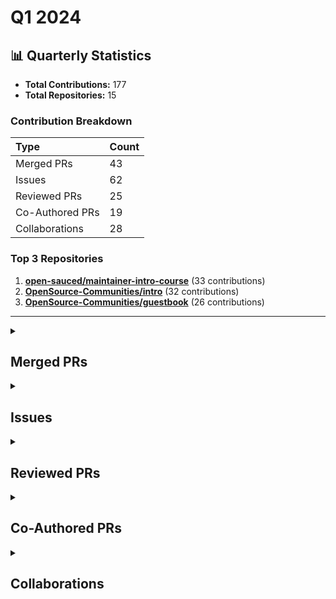 # Q1 2024

## 📊 Quarterly Statistics

* **Total Contributions:** 177
* **Total Repositories:** 15

### Contribution Breakdown

| Type | Count |
| :--- | :--- |
| Merged PRs | 43 |
| Issues | 62 |
| Reviewed PRs | 25 |
| Co-Authored PRs | 19 |
| Collaborations | 28 |

### Top 3 Repositories

1. [**open-sauced/maintainer-intro-course**](https://github.com/open-sauced/maintainer-intro-course) (33 contributions)
2. [**OpenSource-Communities/intro**](https://github.com/OpenSource-Communities/intro) (32 contributions)
3. [**OpenSource-Communities/guestbook**](https://github.com/OpenSource-Communities/guestbook) (26 contributions)

---

<details>
 <summary><h2>Merged PRs</h2></summary>
<table style='width:100%; table-layout:fixed;'>
  <thead>
    <tr>
      <th style='width:5%;'>No.</th>
      <th style='width:20%;'>Project Name</th>
      <th style='width:30%;'>Title</th>
      <th style='width:15%;'>Created At</th>
      <th style='width:15%;'>Merged At</th>
      <th style='width:15%;'>Review Period</th>
    </tr>
  </thead>
  <tbody>
    <tr>
      <td>1.</td>
      <td>OpenSource-Communities/guestbook</td>
      <td><a href='https://github.com/OpenSource-Communities/guestbook/pull/244'>fix: issue template to add contributors to guestbook</a></td>
      <td>2024-03-26</td>
      <td>2024-03-26</td>
      <td>0 days</td>
    </tr>
    <tr>
      <td>2.</td>
      <td>open-sauced/.github</td>
      <td><a href='https://github.com/open-sauced/.github/pull/53'>fix: bug issue template</a></td>
      <td>2024-03-24</td>
      <td>2024-03-24</td>
      <td>0 days</td>
    </tr>
    <tr>
      <td>3.</td>
      <td>Virtual-Coffee/VC-Community-Docs</td>
      <td><a href='https://github.com/Virtual-Coffee/VC-Community-Docs/pull/341'>docs: Update facilitators docs</a></td>
      <td>2024-03-21</td>
      <td>2024-03-21</td>
      <td>0 days</td>
    </tr>
    <tr>
      <td>4.</td>
      <td>Virtual-Coffee/VC-Community-Docs</td>
      <td><a href='https://github.com/Virtual-Coffee/VC-Community-Docs/pull/328'>Update content in `facilitators-docs.md` (previously `leader-docs.md`)</a></td>
      <td>2023-10-24</td>
      <td>2024-03-20</td>
      <td>148 days</td>
    </tr>
    <tr>
      <td>5.</td>
      <td>Virtual-Coffee/virtualcoffee.io</td>
      <td><a href='https://github.com/Virtual-Coffee/virtualcoffee.io/pull/1137'>Add March 2024 newsletter to the website</a></td>
      <td>2024-03-06</td>
      <td>2024-03-20</td>
      <td>14 days</td>
    </tr>
    <tr>
      <td>6.</td>
      <td>OpenSource-Communities/guestbook</td>
      <td><a href='https://github.com/OpenSource-Communities/guestbook/pull/237'>fix: syntax format in CODEOWNERS</a></td>
      <td>2024-03-18</td>
      <td>2024-03-19</td>
      <td>1 days</td>
    </tr>
    <tr>
      <td>7.</td>
      <td>OpenSource-Communities/intro</td>
      <td><a href='https://github.com/OpenSource-Communities/intro/pull/134'>docs: update the "Types of Contributions" chapter</a></td>
      <td>2024-03-14</td>
      <td>2024-03-19</td>
      <td>6 days</td>
    </tr>
    <tr>
      <td>8.</td>
      <td>OpenSource-Communities/intro</td>
      <td><a href='https://github.com/OpenSource-Communities/intro/pull/137'>fix: format syntax in CODEOWNERS</a></td>
      <td>2024-03-18</td>
      <td>2024-03-18</td>
      <td>0 days</td>
    </tr>
    <tr>
      <td>9.</td>
      <td>OpenSource-Communities/pizza-verse</td>
      <td><a href='https://github.com/OpenSource-Communities/pizza-verse/pull/75'>fix: syntax format in CODEOWNERS</a></td>
      <td>2024-03-18</td>
      <td>2024-03-18</td>
      <td>0 days</td>
    </tr>
    <tr>
      <td>10.</td>
      <td>open-sauced/maintainer-intro-course</td>
      <td><a href='https://github.com/open-sauced/maintainer-intro-course/pull/59'>feat: add info about non-existing license in the "Open Source Software License" section</a></td>
      <td>2024-02-18</td>
      <td>2024-03-11</td>
      <td>22 days</td>
    </tr>
    <tr>
      <td>11.</td>
      <td>open-sauced/maintainer-intro-course</td>
      <td><a href='https://github.com/open-sauced/maintainer-intro-course/pull/64'>fix: update "Setting Up Your Team" chapter to reflect new namings</a></td>
      <td>2024-03-06</td>
      <td>2024-03-11</td>
      <td>5 days</td>
    </tr>
    <tr>
      <td>12.</td>
      <td>open-sauced/maintainer-intro-course</td>
      <td><a href='https://github.com/open-sauced/maintainer-intro-course/pull/66'>fix: update "Identify New Talents with OpenSauced" section to reflect new release</a></td>
      <td>2024-03-10</td>
      <td>2024-03-11</td>
      <td>1 days</td>
    </tr>
    <tr>
      <td>13.</td>
      <td>open-sauced/maintainer-intro-course</td>
      <td><a href='https://github.com/open-sauced/maintainer-intro-course/pull/62'>fix: syntax in codeowners file</a></td>
      <td>2024-03-05</td>
      <td>2024-03-06</td>
      <td>1 days</td>
    </tr>
    <tr>
      <td>14.</td>
      <td>open-sauced/docs</td>
      <td><a href='https://github.com/open-sauced/docs/pull/262'>fix: format and wording adjustments in workspaces, contributors and repo insights sections </a></td>
      <td>2024-02-28</td>
      <td>2024-03-05</td>
      <td>6 days</td>
    </tr>
    <tr>
      <td>15.</td>
      <td>Virtual-Coffee/virtualcoffee.io</td>
      <td><a href='https://github.com/Virtual-Coffee/virtualcoffee.io/pull/1133'>Docs: Add March 2024 challenge to the website</a></td>
      <td>2024-02-25</td>
      <td>2024-02-28</td>
      <td>3 days</td>
    </tr>
    <tr>
      <td>16.</td>
      <td>Virtual-Coffee/virtualcoffee.io</td>
      <td><a href='https://github.com/Virtual-Coffee/virtualcoffee.io/pull/1128'>docs: Add February 2024 newsletter to the website</a></td>
      <td>2024-02-08</td>
      <td>2024-02-27</td>
      <td>19 days</td>
    </tr>
    <tr>
      <td>17.</td>
      <td>open-sauced/maintainer-intro-course</td>
      <td><a href='https://github.com/open-sauced/maintainer-intro-course/pull/39'>docs: add "Issues and Pull Request Templates" subsection</a></td>
      <td>2024-01-28</td>
      <td>2024-02-20</td>
      <td>23 days</td>
    </tr>
    <tr>
      <td>18.</td>
      <td>open-sauced/maintainer-intro-course</td>
      <td><a href='https://github.com/open-sauced/maintainer-intro-course/pull/55'>fix: shorten long titles to fit the sidebar</a></td>
      <td>2024-02-11</td>
      <td>2024-02-17</td>
      <td>6 days</td>
    </tr>
    <tr>
      <td>19.</td>
      <td>open-sauced/maintainer-intro-course</td>
      <td><a href='https://github.com/open-sauced/maintainer-intro-course/pull/43'>fix: Adjust GitHub-related Words</a></td>
      <td>2024-02-02</td>
      <td>2024-02-16</td>
      <td>14 days</td>
    </tr>
    <tr>
      <td>20.</td>
      <td>open-sauced/maintainer-intro-course</td>
      <td><a href='https://github.com/open-sauced/maintainer-intro-course/pull/56'>feat: add the link to "OpenSauced's Community Maintainer Guidelines"</a></td>
      <td>2024-02-13</td>
      <td>2024-02-16</td>
      <td>3 days</td>
    </tr>
    <tr>
      <td>21.</td>
      <td>nickytonline/astro-partykit-starter</td>
      <td><a href='https://github.com/nickytonline/astro-partykit-starter/pull/76'>fix: format codeowners</a></td>
      <td>2024-02-15</td>
      <td>2024-02-15</td>
      <td>0 days</td>
    </tr>
    <tr>
      <td>22.</td>
      <td>nickytonline/astro-partykit-starter</td>
      <td><a href='https://github.com/nickytonline/astro-partykit-starter/pull/66'>fix: add asterisk before username in CODEOWNERS file</a></td>
      <td>2024-02-04</td>
      <td>2024-02-15</td>
      <td>11 days</td>
    </tr>
    <tr>
      <td>23.</td>
      <td>open-sauced/maintainer-intro-course</td>
      <td><a href='https://github.com/open-sauced/maintainer-intro-course/pull/52'>feat: add gif and png to Maintainer Power Ups chapter</a></td>
      <td>2024-02-06</td>
      <td>2024-02-06</td>
      <td>0 days</td>
    </tr>
    <tr>
      <td>24.</td>
      <td>open-sauced/docs</td>
      <td><a href='https://github.com/open-sauced/docs/pull/247'>fix: failed build from "OpenSauced Maintainers Guides"</a></td>
      <td>2024-02-05</td>
      <td>2024-02-05</td>
      <td>0 days</td>
    </tr>
    <tr>
      <td>25.</td>
      <td>open-sauced/docs</td>
      <td><a href='https://github.com/open-sauced/docs/pull/246'>fix: Revert "fix: items array in OpenSauced Maintainers Guides sidebar"</a></td>
      <td>2024-02-05</td>
      <td>2024-02-05</td>
      <td>0 days</td>
    </tr>
    <tr>
      <td>26.</td>
      <td>open-sauced/docs</td>
      <td><a href='https://github.com/open-sauced/docs/pull/245'>fix: items array in OpenSauced Maintainers Guides sidebar</a></td>
      <td>2024-02-03</td>
      <td>2024-02-03</td>
      <td>0 days</td>
    </tr>
    <tr>
      <td>27.</td>
      <td>open-sauced/docs</td>
      <td><a href='https://github.com/open-sauced/docs/pull/244'>fix: Revert "docs: add Community Maintainers Guidelines"</a></td>
      <td>2024-02-03</td>
      <td>2024-02-03</td>
      <td>0 days</td>
    </tr>
    <tr>
      <td>28.</td>
      <td>open-sauced/maintainer-intro-course</td>
      <td><a href='https://github.com/open-sauced/maintainer-intro-course/pull/41'>fix: Wording in "Code Owners" subsection</a></td>
      <td>2024-02-01</td>
      <td>2024-02-03</td>
      <td>1 days</td>
    </tr>
    <tr>
      <td>29.</td>
      <td>open-sauced/docs</td>
      <td><a href='https://github.com/open-sauced/docs/pull/243'>docs: add Community Maintainers Guidelines</a></td>
      <td>2024-02-02</td>
      <td>2024-02-02</td>
      <td>0 days</td>
    </tr>
    <tr>
      <td>30.</td>
      <td>Virtual-Coffee/virtualcoffee.io</td>
      <td><a href='https://github.com/Virtual-Coffee/virtualcoffee.io/pull/1126'>Docs: Add February 2024 challenge to the website</a></td>
      <td>2024-01-30</td>
      <td>2024-02-01</td>
      <td>2 days</td>
    </tr>
    <tr>
      <td>31.</td>
      <td>open-sauced/maintainer-intro-course</td>
      <td><a href='https://github.com/open-sauced/maintainer-intro-course/pull/32'>feat: Add "Building and Nurturing a Welcoming and Supportive Community" chapter</a></td>
      <td>2024-01-17</td>
      <td>2024-01-26</td>
      <td>8 days</td>
    </tr>
    <tr>
      <td>32.</td>
      <td>open-sauced/maintainer-intro-course</td>
      <td><a href='https://github.com/open-sauced/maintainer-intro-course/pull/25'>feat: Add "Effective Communication and Collaboration" chapter</a></td>
      <td>2024-01-03</td>
      <td>2024-01-19</td>
      <td>16 days</td>
    </tr>
    <tr>
      <td>33.</td>
      <td>Virtual-Coffee/virtualcoffee.io</td>
      <td><a href='https://github.com/Virtual-Coffee/virtualcoffee.io/pull/1110'>Fix: Font responsiveness</a></td>
      <td>2024-01-07</td>
      <td>2024-01-19</td>
      <td>12 days</td>
    </tr>
    <tr>
      <td>34.</td>
      <td>open-sauced/maintainer-intro-course</td>
      <td><a href='https://github.com/open-sauced/maintainer-intro-course/pull/17'>feat: Add "Maintainer Power Ups" section</a></td>
      <td>2023-12-24</td>
      <td>2024-01-19</td>
      <td>26 days</td>
    </tr>
    <tr>
      <td>35.</td>
      <td>open-sauced/ai</td>
      <td><a href='https://github.com/open-sauced/ai/pull/298'>fix: Link to Usage Guide and Update README</a></td>
      <td>2023-12-18</td>
      <td>2024-01-12</td>
      <td>25 days</td>
    </tr>
    <tr>
      <td>36.</td>
      <td>open-sauced/ai</td>
      <td><a href='https://github.com/open-sauced/ai/pull/301'>fix: add `.gitattributes` file and normalize all the line endings</a></td>
      <td>2023-12-20</td>
      <td>2024-01-12</td>
      <td>23 days</td>
    </tr>
    <tr>
      <td>37.</td>
      <td>open-sauced/maintainer-intro-course</td>
      <td><a href='https://github.com/open-sauced/maintainer-intro-course/pull/26'>fix: change chapter numbers to X and minor wording fix</a></td>
      <td>2024-01-04</td>
      <td>2024-01-11</td>
      <td>7 days</td>
    </tr>
    <tr>
      <td>38.</td>
      <td>petermsouzajr/qa-shadow-report</td>
      <td><a href='https://github.com/petermsouzajr/qa-shadow-report/pull/41'>docs: add issue templates</a></td>
      <td>2024-01-05</td>
      <td>2024-01-06</td>
      <td>1 days</td>
    </tr>
    <tr>
      <td>39.</td>
      <td>nickytonline/astro-partykit-starter</td>
      <td><a href='https://github.com/nickytonline/astro-partykit-starter/pull/23'>fix: add `concurrently` package</a></td>
      <td>2024-01-05</td>
      <td>2024-01-05</td>
      <td>0 days</td>
    </tr>
    <tr>
      <td>40.</td>
      <td>Virtual-Coffee/virtualcoffee.io</td>
      <td><a href='https://github.com/Virtual-Coffee/virtualcoffee.io/pull/1107'>feat: Add January 2024 newsletter to the website</a></td>
      <td>2024-01-04</td>
      <td>2024-01-04</td>
      <td>0 days</td>
    </tr>
    <tr>
      <td>41.</td>
      <td>Virtual-Coffee/virtualcoffee.io</td>
      <td><a href='https://github.com/Virtual-Coffee/virtualcoffee.io/pull/1104'>docs: Add January 2024 challenge</a></td>
      <td>2023-12-26</td>
      <td>2024-01-02</td>
      <td>7 days</td>
    </tr>
    <tr>
      <td>42.</td>
      <td>open-sauced/maintainer-intro-course</td>
      <td><a href='https://github.com/open-sauced/maintainer-intro-course/pull/21'>Fix: Add correct link and command in Getting Started section and update Translating section in the Contributing Guide</a></td>
      <td>2023-12-28</td>
      <td>2024-01-02</td>
      <td>5 days</td>
    </tr>
    <tr>
      <td>43.</td>
      <td>nickytonline/astro-partykit-starter</td>
      <td><a href='https://github.com/nickytonline/astro-partykit-starter/pull/12'>chore: Update build scripts in `package.json` and code to get URL in `Party.tsx` as part of the deployment</a></td>
      <td>2023-12-31</td>
      <td>2024-01-02</td>
      <td>2 days</td>
    </tr>
  </tbody>
</table>
</details>

<details>
 <summary><h2>Issues</h2></summary>
<table style='width:100%; table-layout:fixed;'>
  <thead>
    <tr>
      <th style='width:5%;'>No.</th>
      <th style='width:25%;'>Project Name</th>
      <th style='width:35%;'>Title</th>
      <th style='width:15%;'>Created At</th>
      <th style='width:15%;'>Closed At</th>
      <th style='width:10%;'>Closing Period</th>
    </tr>
  </thead>
  <tbody>
    <tr>
      <td>1.</td>
      <td>open-sauced/docs</td>
      <td><a href='https://github.com/open-sauced/docs/issues/287'>Feature: Update "Introduction to Contributing"</a></td>
      <td>2024-03-28</td>
      <td>2024-04-04</td>
      <td>7 days</td>
    </tr>
    <tr>
      <td>2.</td>
      <td>OpenSource-Communities/intro</td>
      <td><a href='https://github.com/OpenSource-Communities/intro/issues/149'>Feature: Add a step to create new branch in the CONTRIBUTING file</a></td>
      <td>2024-03-27</td>
      <td>2024-04-03</td>
      <td>6 days</td>
    </tr>
    <tr>
      <td>3.</td>
      <td>OpenSource-Communities/intro</td>
      <td><a href='https://github.com/OpenSource-Communities/intro/issues/147'>Feature: Add image of profile generated on README</a></td>
      <td>2024-03-27</td>
      <td>2024-04-03</td>
      <td>7 days</td>
    </tr>
    <tr>
      <td>4.</td>
      <td>OpenSource-Communities/intro</td>
      <td><a href='https://github.com/OpenSource-Communities/intro/issues/146'>Docs: Update the "Getting Started" section</a></td>
      <td>2024-03-27</td>
      <td>2024-04-25</td>
      <td>29 days</td>
    </tr>
    <tr>
      <td>5.</td>
      <td>OpenSource-Communities/guestbook</td>
      <td><a href='https://github.com/OpenSource-Communities/guestbook/issues/245'>Bug: Incorrect links and term's consistency on the README</a></td>
      <td>2024-03-26</td>
      <td>2024-04-09</td>
      <td>14 days</td>
    </tr>
    <tr>
      <td>6.</td>
      <td>OpenSource-Communities/guestbook</td>
      <td><a href='https://github.com/OpenSource-Communities/guestbook/issues/243'>Bug: issue template for guestbook is not listed</a></td>
      <td>2024-03-26</td>
      <td>2024-03-26</td>
      <td>0 days</td>
    </tr>
    <tr>
      <td>7.</td>
      <td>OpenSource-Communities/guestbook</td>
      <td><a href='https://github.com/OpenSource-Communities/guestbook/issues/241'>Docs: Update pull request template</a></td>
      <td>2024-03-25</td>
      <td>2024-04-21</td>
      <td>26 days</td>
    </tr>
    <tr>
      <td>8.</td>
      <td>OpenSource-Communities/intro</td>
      <td><a href='https://github.com/OpenSource-Communities/intro/issues/145'>Docs: Update the French translation of "Intro to Open Source" course</a></td>
      <td>2024-03-25</td>
      <td>2024-04-12</td>
      <td>18 days</td>
    </tr>
    <tr>
      <td>9.</td>
      <td>shesharpnl/.github</td>
      <td><a href='https://github.com/shesharpnl/.github/issues/13'>Update PR template</a></td>
      <td>2024-03-24</td>
      <td>2024-04-05</td>
      <td>12 days</td>
    </tr>
    <tr>
      <td>10.</td>
      <td>open-sauced/.github</td>
      <td><a href='https://github.com/open-sauced/.github/issues/52'>Bug: Bug issue template is absence when creating an issue</a></td>
      <td>2024-03-24</td>
      <td>2024-03-24</td>
      <td>1 days</td>
    </tr>
    <tr>
      <td>11.</td>
      <td>shesharpnl/.github</td>
      <td><a href='https://github.com/shesharpnl/.github/issues/11'>Update issue templates</a></td>
      <td>2024-03-22</td>
      <td>2024-04-01</td>
      <td>11 days</td>
    </tr>
    <tr>
      <td>12.</td>
      <td>open-sauced/app</td>
      <td><a href='https://github.com/open-sauced/app/issues/2993'>Bug: Broken link to image on "Welcome to Workspace"</a></td>
      <td>2024-03-21</td>
      <td>2024-03-21</td>
      <td>0 days</td>
    </tr>
    <tr>
      <td>13.</td>
      <td>OpenSource-Communities/intro</td>
      <td><a href='https://github.com/OpenSource-Communities/intro/issues/136'>Bug: CODEOWNERS does not automatically add reviewers</a></td>
      <td>2024-03-18</td>
      <td>2024-03-18</td>
      <td>0 days</td>
    </tr>
    <tr>
      <td>14.</td>
      <td>OpenSource-Communities/pizza-verse</td>
      <td><a href='https://github.com/OpenSource-Communities/pizza-verse/issues/74'>Bug: CODEOWNERS does not automatically add reviewers</a></td>
      <td>2024-03-18</td>
      <td>2024-03-18</td>
      <td>0 days</td>
    </tr>
    <tr>
      <td>15.</td>
      <td>OpenSource-Communities/guestbook</td>
      <td><a href='https://github.com/OpenSource-Communities/guestbook/issues/236'>Bug: CODEOWNERS does not automatically add reviewers</a></td>
      <td>2024-03-18</td>
      <td>2024-03-19</td>
      <td>1 days</td>
    </tr>
    <tr>
      <td>16.</td>
      <td>OpenSource-Communities/intro</td>
      <td><a href='https://github.com/OpenSource-Communities/intro/issues/130'>Docs: Update "Types of Contributions" chapter</a></td>
      <td>2024-03-10</td>
      <td>2024-03-19</td>
      <td>9 days</td>
    </tr>
    <tr>
      <td>17.</td>
      <td>open-sauced/maintainer-intro-course</td>
      <td><a href='https://github.com/open-sauced/maintainer-intro-course/issues/65'>Docs: Update "Building and Nurturing Community" chapter to reflect new release</a></td>
      <td>2024-03-08</td>
      <td>2024-03-11</td>
      <td>3 days</td>
    </tr>
    <tr>
      <td>18.</td>
      <td>OpenSource-Communities/intro</td>
      <td><a href='https://github.com/OpenSource-Communities/intro/issues/129'>Bug: Fix links, capitalization and wording adjustment in the "Tools to be Successful" chapter</a></td>
      <td>2024-03-07</td>
      <td>2024-03-14</td>
      <td>7 days</td>
    </tr>
    <tr>
      <td>19.</td>
      <td>Virtual-Coffee/virtualcoffee.io</td>
      <td><a href='https://github.com/Virtual-Coffee/virtualcoffee.io/issues/1136'>Add March 2024 newsletter to the website</a></td>
      <td>2024-03-06</td>
      <td>2024-03-20</td>
      <td>14 days</td>
    </tr>
    <tr>
      <td>20.</td>
      <td>open-sauced/maintainer-intro-course</td>
      <td><a href='https://github.com/open-sauced/maintainer-intro-course/issues/63'>Docs: Update "Your Team" chapter to reflect new naming changes</a></td>
      <td>2024-03-06</td>
      <td>2024-03-11</td>
      <td>5 days</td>
    </tr>
    <tr>
      <td>21.</td>
      <td>open-sauced/maintainer-intro-course</td>
      <td><a href='https://github.com/open-sauced/maintainer-intro-course/issues/61'>Bug: CODEOWNERS does not automatically add reviewers</a></td>
      <td>2024-03-05</td>
      <td>2024-03-06</td>
      <td>1 days</td>
    </tr>
    <tr>
      <td>22.</td>
      <td>open-sauced/app</td>
      <td><a href='https://github.com/open-sauced/app/issues/2865'>Bug: Updating a workspace doesn't take user to the page</a></td>
      <td>2024-03-04</td>
      <td>2024-03-12</td>
      <td>7 days</td>
    </tr>
    <tr>
      <td>23.</td>
      <td>open-sauced/app</td>
      <td><a href='https://github.com/open-sauced/app/issues/2858'>Bug: Treemap with long organization and repo names without dash overflows in the Activity tab of the Contributor Insight Page</a></td>
      <td>2024-03-03</td>
      <td>N/A</td>
      <td>Open</td>
    </tr>
    <tr>
      <td>24.</td>
      <td>open-sauced/app</td>
      <td><a href='https://github.com/open-sauced/app/issues/2857'>Bug: Adding selected contributors to an existing list from contributors tab on the repo insights doesn't work </a></td>
      <td>2024-03-03</td>
      <td>2024-07-11</td>
      <td>130 days</td>
    </tr>
    <tr>
      <td>25.</td>
      <td>open-sauced/app</td>
      <td><a href='https://github.com/open-sauced/app/issues/2846'>Bug: Sign in after opening a workspace caused temporary loosing personal workspace</a></td>
      <td>2024-03-01</td>
      <td>N/A</td>
      <td>Open</td>
    </tr>
    <tr>
      <td>26.</td>
      <td>open-sauced/app</td>
      <td><a href='https://github.com/open-sauced/app/issues/2844'>Bug: Workspace leads to 404 for logged out users</a></td>
      <td>2024-03-01</td>
      <td>2024-03-01</td>
      <td>0 days</td>
    </tr>
    <tr>
      <td>27.</td>
      <td>open-sauced/app</td>
      <td><a href='https://github.com/open-sauced/app/issues/2837'>Bug: Logged out user can see repo & contributor insights pages list on the sidebar from public shared link</a></td>
      <td>2024-03-01</td>
      <td>2024-03-01</td>
      <td>0 days</td>
    </tr>
    <tr>
      <td>28.</td>
      <td>open-sauced/app</td>
      <td><a href='https://github.com/open-sauced/app/issues/2834'>Bug: Workspace sidebar on small screen doesn't cover the height of the screen</a></td>
      <td>2024-02-29</td>
      <td>2024-03-18</td>
      <td>18 days</td>
    </tr>
    <tr>
      <td>29.</td>
      <td>open-sauced/app</td>
      <td><a href='https://github.com/open-sauced/app/issues/2833'>Bug: The "Update Workspace" button goes to the back and on top of some elements in small screens </a></td>
      <td>2024-02-29</td>
      <td>2024-03-05</td>
      <td>5 days</td>
    </tr>
    <tr>
      <td>30.</td>
      <td>open-sauced/app</td>
      <td><a href='https://github.com/open-sauced/app/issues/2829'>Bug: Can't change workspace visibility to private for pro plan users</a></td>
      <td>2024-02-29</td>
      <td>2024-03-11</td>
      <td>11 days</td>
    </tr>
    <tr>
      <td>31.</td>
      <td>open-sauced/app</td>
      <td><a href='https://github.com/open-sauced/app/issues/2801'>Bug: Upgrade to pro banner is displayed for pro account in Contributor Insights Page</a></td>
      <td>2024-02-28</td>
      <td>2024-02-29</td>
      <td>1 days</td>
    </tr>
    <tr>
      <td>32.</td>
      <td>open-sauced/docs</td>
      <td><a href='https://github.com/open-sauced/docs/issues/261'>Docs: Fix format and adjust wording in workspaces page</a></td>
      <td>2024-02-27</td>
      <td>2024-03-05</td>
      <td>7 days</td>
    </tr>
    <tr>
      <td>33.</td>
      <td>Virtual-Coffee/virtualcoffee.io</td>
      <td><a href='https://github.com/Virtual-Coffee/virtualcoffee.io/issues/1132'>feat: Highlight Active Volunteers on the Member Page</a></td>
      <td>2024-02-25</td>
      <td>2025-07-16</td>
      <td>507 days</td>
    </tr>
    <tr>
      <td>34.</td>
      <td>Virtual-Coffee/virtualcoffee.io</td>
      <td><a href='https://github.com/Virtual-Coffee/virtualcoffee.io/issues/1131'>Add March 2024 Monthly Challenge</a></td>
      <td>2024-02-25</td>
      <td>2024-02-28</td>
      <td>3 days</td>
    </tr>
    <tr>
      <td>35.</td>
      <td>open-sauced/maintainer-intro-course</td>
      <td><a href='https://github.com/open-sauced/maintainer-intro-course/issues/57'>Feature: Add information about non-existing software license in a project</a></td>
      <td>2024-02-18</td>
      <td>2024-03-11</td>
      <td>22 days</td>
    </tr>
    <tr>
      <td>36.</td>
      <td>open-sauced/docs</td>
      <td><a href='https://github.com/open-sauced/docs/issues/251'>Feature: Add information about PR with unassigned issue to the contributing guidelines</a></td>
      <td>2024-02-14</td>
      <td>2024-02-16</td>
      <td>2 days</td>
    </tr>
    <tr>
      <td>37.</td>
      <td>OpenSource-Communities/intro</td>
      <td><a href='https://github.com/OpenSource-Communities/intro/issues/118'>Bug: Fix wording in the "Intro" section</a></td>
      <td>2024-02-12</td>
      <td>2024-02-13</td>
      <td>1 days</td>
    </tr>
    <tr>
      <td>38.</td>
      <td>OpenSource-Communities/intro</td>
      <td><a href='https://github.com/OpenSource-Communities/intro/issues/117'>Feature: Add Community Translations Section</a></td>
      <td>2024-02-11</td>
      <td>2024-03-13</td>
      <td>31 days</td>
    </tr>
    <tr>
      <td>39.</td>
      <td>open-sauced/docs</td>
      <td><a href='https://github.com/open-sauced/docs/issues/249'>Docs: Update "Issues" section in the "Introduction to Contributing" chapter</a></td>
      <td>2024-02-10</td>
      <td>2024-03-04</td>
      <td>23 days</td>
    </tr>
    <tr>
      <td>40.</td>
      <td>open-sauced/maintainer-intro-course</td>
      <td><a href='https://github.com/open-sauced/maintainer-intro-course/issues/54'>Bug: Long titles are cut on the sidebar</a></td>
      <td>2024-02-09</td>
      <td>2024-02-17</td>
      <td>9 days</td>
    </tr>
    <tr>
      <td>41.</td>
      <td>Virtual-Coffee/virtualcoffee.io</td>
      <td><a href='https://github.com/Virtual-Coffee/virtualcoffee.io/issues/1127'>Add February 2024 newsletter to the website</a></td>
      <td>2024-02-08</td>
      <td>2024-02-27</td>
      <td>19 days</td>
    </tr>
    <tr>
      <td>42.</td>
      <td>open-sauced/app</td>
      <td><a href='https://github.com/open-sauced/app/issues/2622'>Bug: Can't open tabs on the navbar after open the profile page unless with hard refresh</a></td>
      <td>2024-02-08</td>
      <td>2024-02-23</td>
      <td>15 days</td>
    </tr>
    <tr>
      <td>43.</td>
      <td>nickytonline/astro-partykit-starter</td>
      <td><a href='https://github.com/nickytonline/astro-partykit-starter/issues/65'>Bug: CODEOWNERS does not automatically add reviewers</a></td>
      <td>2024-02-04</td>
      <td>2024-02-15</td>
      <td>11 days</td>
    </tr>
    <tr>
      <td>44.</td>
      <td>open-sauced/maintainer-intro-course</td>
      <td><a href='https://github.com/open-sauced/maintainer-intro-course/issues/42'>Docs: Final recheck before launch</a></td>
      <td>2024-02-02</td>
      <td>2024-04-25</td>
      <td>83 days</td>
    </tr>
    <tr>
      <td>45.</td>
      <td>open-sauced/docs</td>
      <td><a href='https://github.com/open-sauced/docs/issues/242'>Docs: Add OpenSauced Community Maintainers Guidelines</a></td>
      <td>2024-02-01</td>
      <td>2024-02-03</td>
      <td>2 days</td>
    </tr>
    <tr>
      <td>46.</td>
      <td>open-sauced/maintainer-intro-course</td>
      <td><a href='https://github.com/open-sauced/maintainer-intro-course/issues/40'>Bug: Fix wording in the "Code Owners" subsection</a></td>
      <td>2024-02-01</td>
      <td>2024-02-03</td>
      <td>1 days</td>
    </tr>
    <tr>
      <td>47.</td>
      <td>Virtual-Coffee/virtualcoffee.io</td>
      <td><a href='https://github.com/Virtual-Coffee/virtualcoffee.io/issues/1125'>Add February 2024 Monthly Challenge</a></td>
      <td>2024-01-30</td>
      <td>2024-02-01</td>
      <td>2 days</td>
    </tr>
    <tr>
      <td>48.</td>
      <td>open-sauced/maintainer-intro-course</td>
      <td><a href='https://github.com/open-sauced/maintainer-intro-course/issues/36'>Bug: Create consistecy for GitHub-related terms</a></td>
      <td>2024-01-22</td>
      <td>2024-02-16</td>
      <td>25 days</td>
    </tr>
    <tr>
      <td>49.</td>
      <td>OpenSource-Communities/intro</td>
      <td><a href='https://github.com/OpenSource-Communities/intro/issues/109'>Bug: Create consistency with "open source" term</a></td>
      <td>2024-01-18</td>
      <td>2024-02-02</td>
      <td>15 days</td>
    </tr>
    <tr>
      <td>50.</td>
      <td>OpenSource-Communities/intro</td>
      <td><a href='https://github.com/OpenSource-Communities/intro/issues/107'>Bug: Adjust heading levels and give space before and after each heading as Markdown best practice</a></td>
      <td>2024-01-15</td>
      <td>2024-01-18</td>
      <td>3 days</td>
    </tr>
    <tr>
      <td>51.</td>
      <td>open-sauced/maintainer-intro-course</td>
      <td><a href='https://github.com/open-sauced/maintainer-intro-course/issues/30'>Docs: Remove "Code Scanning Tools" subsection from "Issues and Pull Request" section</a></td>
      <td>2024-01-15</td>
      <td>2024-01-19</td>
      <td>4 days</td>
    </tr>
    <tr>
      <td>52.</td>
      <td>petermsouzajr/qa-shadow-report</td>
      <td><a href='https://github.com/petermsouzajr/qa-shadow-report/issues/47'>Docs: Add "Related Issues" section in the PR template</a></td>
      <td>2024-01-06</td>
      <td>2024-01-06</td>
      <td>0 days</td>
    </tr>
    <tr>
      <td>53.</td>
      <td>petermsouzajr/qa-shadow-report</td>
      <td><a href='https://github.com/petermsouzajr/qa-shadow-report/issues/42'>Docs: Add Code of Conduct</a></td>
      <td>2024-01-05</td>
      <td>2024-01-06</td>
      <td>1 days</td>
    </tr>
    <tr>
      <td>54.</td>
      <td>OpenSource-Communities/intro</td>
      <td><a href='https://github.com/OpenSource-Communities/intro/issues/103'>Docs: Add steps to create issue and make screenshot of profile on the README</a></td>
      <td>2024-01-05</td>
      <td>2024-01-12</td>
      <td>7 days</td>
    </tr>
    <tr>
      <td>55.</td>
      <td>OpenSource-Communities/guestbook</td>
      <td><a href='https://github.com/OpenSource-Communities/guestbook/issues/209'>Docs: Adjust wording in the Contributing Guide</a></td>
      <td>2024-01-04</td>
      <td>2024-01-07</td>
      <td>3 days</td>
    </tr>
    <tr>
      <td>56.</td>
      <td>OpenSource-Communities/guestbook</td>
      <td><a href='https://github.com/OpenSource-Communities/guestbook/issues/208'>Docs: Remove the "Running the Project Locally" from Contributing Guide</a></td>
      <td>2024-01-04</td>
      <td>2024-01-07</td>
      <td>3 days</td>
    </tr>
    <tr>
      <td>57.</td>
      <td>OpenSource-Communities/guestbook</td>
      <td><a href='https://github.com/OpenSource-Communities/guestbook/issues/207'>Docs: Remove "Adding a New Section to the Documentation" section</a></td>
      <td>2024-01-04</td>
      <td>2024-01-05</td>
      <td>1 days</td>
    </tr>
    <tr>
      <td>58.</td>
      <td>petermsouzajr/qa-shadow-report</td>
      <td><a href='https://github.com/petermsouzajr/qa-shadow-report/issues/39'>Feature: GitHub Discussion</a></td>
      <td>2024-01-04</td>
      <td>2024-01-04</td>
      <td>0 days</td>
    </tr>
    <tr>
      <td>59.</td>
      <td>petermsouzajr/qa-shadow-report</td>
      <td><a href='https://github.com/petermsouzajr/qa-shadow-report/issues/38'>Feature: Add issue templates</a></td>
      <td>2024-01-04</td>
      <td>2024-01-06</td>
      <td>2 days</td>
    </tr>
    <tr>
      <td>60.</td>
      <td>Virtual-Coffee/virtualcoffee.io</td>
      <td><a href='https://github.com/Virtual-Coffee/virtualcoffee.io/issues/1106'>Add January 2024 newsletter to the website</a></td>
      <td>2024-01-04</td>
      <td>2024-01-04</td>
      <td>0 days</td>
    </tr>
    <tr>
      <td>61.</td>
      <td>OpenSource-Communities/guestbook</td>
      <td><a href='https://github.com/OpenSource-Communities/guestbook/issues/206'>Docs: Create an issue template to add users as contributors </a></td>
      <td>2024-01-04</td>
      <td>2024-01-11</td>
      <td>7 days</td>
    </tr>
    <tr>
      <td>62.</td>
      <td>nickytonline/astro-partykit-starter</td>
      <td><a href='https://github.com/nickytonline/astro-partykit-starter/issues/22'>Bug: Can't run multiple npm scripts after running `npm run dev`</a></td>
      <td>2024-01-01</td>
      <td>2024-01-05</td>
      <td>4 days</td>
    </tr>
  </tbody>
</table>
</details>

<details>
 <summary><h2>Reviewed PRs</h2></summary>
<table style='width:100%; table-layout:fixed;'>
  <thead>
    <tr>
      <th style='width:5%;'>No.</th>
      <th style='width:20%;'>Project Name</th>
      <th style='width:28%;'>Title</th>
      <th style='width:10%;'>Created At</th>
      <th style='width:15%;'>My First Review</th>
      <th style='width:10%;'>My First Review Period</th>
      <th style='width:14%;'>Last Update / Status</th>
    </tr>
  </thead>
  <tbody>
    <tr>
      <td>1.</td>
      <td>OpenSource-Communities/intro</td>
      <td><a href='https://github.com/OpenSource-Communities/intro/pull/133'>Fix: Links, capitalization and wording adjustment in the "Tools to be Successful" chapter</a></td>
      <td>2024-03-13</td>
      <td>2024-03-13</td>
      <td>0 days</td>
      <td>2024-03-14<br><strong>MERGED</strong></td>
    </tr>
    <tr>
      <td>2.</td>
      <td>OpenSource-Communities/intro</td>
      <td><a href='https://github.com/OpenSource-Communities/intro/pull/132'>Fix: links, capitalization and wording adjustment in the "Tools to be Successful" chapter</a></td>
      <td>2024-03-13</td>
      <td>2024-03-13</td>
      <td>0 days</td>
      <td>2024-03-13<br><strong>CLOSED</strong></td>
    </tr>
    <tr>
      <td>3.</td>
      <td>open-sauced/docs</td>
      <td><a href='https://github.com/open-sauced/docs/pull/275'>chore: Add FAQ about auth</a></td>
      <td>2024-03-11</td>
      <td>2024-03-11</td>
      <td>0 days</td>
      <td>2024-03-12<br><strong>MERGED</strong></td>
    </tr>
    <tr>
      <td>4.</td>
      <td>open-sauced/docs</td>
      <td><a href='https://github.com/open-sauced/docs/pull/272'>feat: update workspace with more information on team plan</a></td>
      <td>2024-03-07</td>
      <td>2024-03-08</td>
      <td>1 days</td>
      <td>2024-03-08<br><strong>MERGED</strong></td>
    </tr>
    <tr>
      <td>5.</td>
      <td>OpenSource-Communities/intro</td>
      <td><a href='https://github.com/OpenSource-Communities/intro/pull/128'>[Docs #127] Remove CodeSee ref on fr translation</a></td>
      <td>2024-03-03</td>
      <td>2024-03-07</td>
      <td>4 days</td>
      <td>2024-03-07<br><strong>MERGED</strong></td>
    </tr>
    <tr>
      <td>6.</td>
      <td>Virtual-Coffee/virtualcoffee.io</td>
      <td><a href='https://github.com/Virtual-Coffee/virtualcoffee.io/pull/1124'>Replaced old twitter icon with new icon</a></td>
      <td>2024-01-30</td>
      <td>2024-02-01</td>
      <td>2 days</td>
      <td>2024-03-06<br><strong>MERGED</strong></td>
    </tr>
    <tr>
      <td>7.</td>
      <td>open-sauced/docs</td>
      <td><a href='https://github.com/open-sauced/docs/pull/269'>fix: Issues Section</a></td>
      <td>2024-03-03</td>
      <td>2024-03-03</td>
      <td>0 days</td>
      <td>2024-03-04<br><strong>MERGED</strong></td>
    </tr>
    <tr>
      <td>8.</td>
      <td>open-sauced/docs</td>
      <td><a href='https://github.com/open-sauced/docs/pull/268'>fix: Issues Section</a></td>
      <td>2024-03-03</td>
      <td>2024-03-03</td>
      <td>1 days</td>
      <td>2024-03-03<br><strong>CLOSED</strong></td>
    </tr>
    <tr>
      <td>9.</td>
      <td>OpenSource-Communities/guestbook</td>
      <td><a href='https://github.com/OpenSource-Communities/guestbook/pull/232'>feat: Add @chrisVCH as a contributor</a></td>
      <td>2024-02-27</td>
      <td>2024-02-28</td>
      <td>1 days</td>
      <td>2024-02-28<br><strong>MERGED</strong></td>
    </tr>
    <tr>
      <td>10.</td>
      <td>OpenSource-Communities/intro</td>
      <td><a href='https://github.com/OpenSource-Communities/intro/pull/125'>[#122] docs:Delete duplicated text</a></td>
      <td>2024-02-26</td>
      <td>2024-02-27</td>
      <td>0 days</td>
      <td>2024-02-27<br><strong>MERGED</strong></td>
    </tr>
    <tr>
      <td>11.</td>
      <td>OpenSource-Communities/intro</td>
      <td><a href='https://github.com/OpenSource-Communities/intro/pull/123'>Delete redundant text content</a></td>
      <td>2024-02-22</td>
      <td>2024-02-26</td>
      <td>4 days</td>
      <td>2024-02-26<br><strong>CLOSED</strong></td>
    </tr>
    <tr>
      <td>12.</td>
      <td>OpenSource-Communities/guestbook</td>
      <td><a href='https://github.com/OpenSource-Communities/guestbook/pull/229'>docs: add @pondy007 as a contributor</a></td>
      <td>2024-02-23</td>
      <td>2024-02-24</td>
      <td>1 days</td>
      <td>2024-02-25<br><strong>MERGED</strong></td>
    </tr>
    <tr>
      <td>13.</td>
      <td>OpenSource-Communities/intro</td>
      <td><a href='https://github.com/OpenSource-Communities/intro/pull/119'>Fix #118 : Bug: Fix wording in the Intro section</a></td>
      <td>2024-02-13</td>
      <td>2024-02-13</td>
      <td>0 days</td>
      <td>2024-02-14<br><strong>MERGED</strong></td>
    </tr>
    <tr>
      <td>14.</td>
      <td>Virtual-Coffee/VC-Community-Docs</td>
      <td><a href='https://github.com/Virtual-Coffee/VC-Community-Docs/pull/339'>docs: Coffee Table Groups updates</a></td>
      <td>2024-01-30</td>
      <td>2024-01-30</td>
      <td>0 days</td>
      <td>2024-02-13<br><strong>MERGED</strong></td>
    </tr>
    <tr>
      <td>15.</td>
      <td>open-sauced/docs</td>
      <td><a href='https://github.com/open-sauced/docs/pull/250'>Fixed Docs: Update "Issues" section in the "Introduction to Contributing" chapter #249</a></td>
      <td>2024-02-11</td>
      <td>2024-02-11</td>
      <td>0 days</td>
      <td>2024-02-11<br><strong>CLOSED</strong></td>
    </tr>
    <tr>
      <td>16.</td>
      <td>OpenSource-Communities/intro</td>
      <td><a href='https://github.com/OpenSource-Communities/intro/pull/111'>docs: replace open-source term</a></td>
      <td>2024-01-20</td>
      <td>2024-01-22</td>
      <td>2 days</td>
      <td>2024-02-02<br><strong>MERGED</strong></td>
    </tr>
    <tr>
      <td>17.</td>
      <td>OpenSource-Communities/guestbook</td>
      <td><a href='https://github.com/OpenSource-Communities/guestbook/pull/221'>docs: add @nickaldwin as a contributor</a></td>
      <td>2024-02-01</td>
      <td>2024-02-01</td>
      <td>0 days</td>
      <td>2024-02-01<br><strong>MERGED</strong></td>
    </tr>
    <tr>
      <td>18.</td>
      <td>OpenSource-Communities/guestbook</td>
      <td><a href='https://github.com/OpenSource-Communities/guestbook/pull/218'>docs: add @Kaz-Smino as a contributor</a></td>
      <td>2024-01-24</td>
      <td>2024-01-24</td>
      <td>0 days</td>
      <td>2024-01-24<br><strong>MERGED</strong></td>
    </tr>
    <tr>
      <td>19.</td>
      <td>OpenSource-Communities/intro</td>
      <td><a href='https://github.com/OpenSource-Communities/intro/pull/108'>Bug #107 - added spaces and adjusted headings</a></td>
      <td>2024-01-16</td>
      <td>2024-01-17</td>
      <td>1 days</td>
      <td>2024-01-18<br><strong>MERGED</strong></td>
    </tr>
    <tr>
      <td>20.</td>
      <td>nickytonline/astro-partykit-starter</td>
      <td><a href='https://github.com/nickytonline/astro-partykit-starter/pull/35'>feat: adding leave room button</a></td>
      <td>2024-01-12</td>
      <td>2024-01-14</td>
      <td>2 days</td>
      <td>2024-01-15<br><strong>MERGED</strong></td>
    </tr>
    <tr>
      <td>21.</td>
      <td>OpenSource-Communities/guestbook</td>
      <td><a href='https://github.com/OpenSource-Communities/guestbook/pull/212'>docs: remove local project setup from `CONTRIBUTING.md`</a></td>
      <td>2024-01-05</td>
      <td>2024-01-07</td>
      <td>2 days</td>
      <td>2024-01-07<br><strong>MERGED</strong></td>
    </tr>
    <tr>
      <td>22.</td>
      <td>OpenSource-Communities/guestbook</td>
      <td><a href='https://github.com/OpenSource-Communities/guestbook/pull/214'>docs: add @at-the-vr as a contributor</a></td>
      <td>2024-01-06</td>
      <td>2024-01-07</td>
      <td>1 days</td>
      <td>2024-01-07<br><strong>MERGED</strong></td>
    </tr>
    <tr>
      <td>23.</td>
      <td>OpenSource-Communities/guestbook</td>
      <td><a href='https://github.com/OpenSource-Communities/guestbook/pull/213'>Docs: adjust wording in the contributing guide</a></td>
      <td>2024-01-06</td>
      <td>2024-01-07</td>
      <td>1 days</td>
      <td>2024-01-07<br><strong>MERGED</strong></td>
    </tr>
    <tr>
      <td>24.</td>
      <td>nickytonline/astro-partykit-starter</td>
      <td><a href='https://github.com/nickytonline/astro-partykit-starter/pull/25'>Update CODEOWNERS</a></td>
      <td>2024-01-05</td>
      <td>2024-01-05</td>
      <td>0 days</td>
      <td>2024-01-05<br><strong>MERGED</strong></td>
    </tr>
    <tr>
      <td>25.</td>
      <td>OpenSource-Communities/guestbook</td>
      <td><a href='https://github.com/OpenSource-Communities/guestbook/pull/211'>docs: remove "adding a new section to the Documentation" from `CONTRIBUTING.md`</a></td>
      <td>2024-01-05</td>
      <td>2024-01-05</td>
      <td>0 days</td>
      <td>2024-01-05<br><strong>MERGED</strong></td>
    </tr>
  </tbody>
</table>
</details>

<details>
 <summary><h2>Co-Authored PRs</h2></summary>
<table style='width:100%; table-layout:fixed;'>
  <thead>
    <tr>
      <th style='width:5%;'>No.</th>
      <th style='width:15%;'>Project Name</th>
      <th style='width:25%;'>Title</th>
      <th style='width:10%;'>Created At</th>
      <th style='width:12%;'>My First Commit</th>
      <th style='width:13%;'>My First Commit Period</th>
      <th style='width:20%;'>Last Update / Status</th>
    </tr>
  </thead>
  <tbody>
    <tr>
      <td>1.</td>
      <td>OpenSource-Communities/intro</td>
      <td><a href='https://github.com/OpenSource-Communities/intro/pull/141'>Added a note to fill PR form in lesson 05</a></td>
      <td>2024-03-24</td>
      <td>2024-03-24</td>
      <td>0 day</td>
      <td>2024-03-25<br><strong>MERGED</strong></td>
    </tr>
    <tr>
      <td>2.</td>
      <td>open-sauced/docs</td>
      <td><a href='https://github.com/open-sauced/docs/pull/283'>feat: Add student guide</a></td>
      <td>2024-03-20</td>
      <td>2024-03-21</td>
      <td>1 days</td>
      <td>2024-03-21<br><strong>MERGED</strong></td>
    </tr>
    <tr>
      <td>3.</td>
      <td>open-sauced/docs</td>
      <td><a href='https://github.com/open-sauced/docs/pull/279'>docs: Add section on workspaces to maintainers guide</a></td>
      <td>2024-03-18</td>
      <td>2024-03-20</td>
      <td>2 days</td>
      <td>2024-03-20<br><strong>MERGED</strong></td>
    </tr>
    <tr>
      <td>4.</td>
      <td>OpenSource-Communities/pizza-verse</td>
      <td><a href='https://github.com/OpenSource-Communities/pizza-verse/pull/73'>Add a pizza trivia (pizza patatine)</a></td>
      <td>2024-03-11</td>
      <td>2024-03-17</td>
      <td>6 days</td>
      <td>2024-03-25<br><strong>MERGED</strong></td>
    </tr>
    <tr>
      <td>5.</td>
      <td>open-sauced/maintainer-intro-course</td>
      <td><a href='https://github.com/open-sauced/maintainer-intro-course/pull/68'>feat: metrics chapter</a></td>
      <td>2024-03-14</td>
      <td>2024-03-14</td>
      <td>0 day</td>
      <td>2024-04-04<br><strong>MERGED</strong></td>
    </tr>
    <tr>
      <td>6.</td>
      <td>OpenSource-Communities/intro</td>
      <td><a href='https://github.com/OpenSource-Communities/intro/pull/131'>Add Community translations section</a></td>
      <td>2024-03-12</td>
      <td>2024-03-12</td>
      <td>0 day</td>
      <td>2024-03-13<br><strong>MERGED</strong></td>
    </tr>
    <tr>
      <td>7.</td>
      <td>open-sauced/docs</td>
      <td><a href='https://github.com/open-sauced/docs/pull/273'>chore: clarify visibility of insight pages</a></td>
      <td>2024-03-08</td>
      <td>2024-03-08</td>
      <td>0 day</td>
      <td>2024-03-11<br><strong>MERGED</strong></td>
    </tr>
    <tr>
      <td>8.</td>
      <td>OpenSource-Communities/guestbook</td>
      <td><a href='https://github.com/OpenSource-Communities/guestbook/pull/220'>feat: Add OluwabukolaU as a contributor.</a></td>
      <td>2024-01-28</td>
      <td>2024-03-05</td>
      <td>37 days</td>
      <td>2024-03-05<br><strong>MERGED</strong></td>
    </tr>
    <tr>
      <td>9.</td>
      <td>OpenSource-Communities/intro</td>
      <td><a href='https://github.com/OpenSource-Communities/intro/pull/126'>[Feat #112] Add gif in Let's Get Practical subsection</a></td>
      <td>2024-02-28</td>
      <td>2024-03-02</td>
      <td>3 days</td>
      <td>2024-03-02<br><strong>MERGED</strong></td>
    </tr>
    <tr>
      <td>10.</td>
      <td>open-sauced/docs</td>
      <td><a href='https://github.com/open-sauced/docs/pull/258'>feat:  Add information on the graphs in the List page</a></td>
      <td>2024-02-23</td>
      <td>2024-03-01</td>
      <td>7 days</td>
      <td>2024-03-01<br><strong>CLOSED</strong></td>
    </tr>
    <tr>
      <td>11.</td>
      <td>OpenSource-Communities/intro</td>
      <td><a href='https://github.com/OpenSource-Communities/intro/pull/124'>Upd feat 120</a></td>
      <td>2024-02-23</td>
      <td>2024-02-26</td>
      <td>3 days</td>
      <td>2024-02-26<br><strong>MERGED</strong></td>
    </tr>
    <tr>
      <td>12.</td>
      <td>open-sauced/maintainer-intro-course</td>
      <td><a href='https://github.com/open-sauced/maintainer-intro-course/pull/35'>feat: Add new chapter on practical application</a></td>
      <td>2024-01-19</td>
      <td>2024-02-21</td>
      <td>33 days</td>
      <td>2024-04-03<br><strong>MERGED</strong></td>
    </tr>
    <tr>
      <td>13.</td>
      <td>open-sauced/docs</td>
      <td><a href='https://github.com/open-sauced/docs/pull/252'>docs: Add information about PR with unassigned issue to the contributing guidelines</a></td>
      <td>2024-02-15</td>
      <td>2024-02-16</td>
      <td>1 days</td>
      <td>2024-02-16<br><strong>MERGED</strong></td>
    </tr>
    <tr>
      <td>14.</td>
      <td>shesharpnl/knowledge-hub</td>
      <td><a href='https://github.com/shesharpnl/knowledge-hub/pull/56'>feat: Add frontend development overview and useful resources</a></td>
      <td>2024-02-05</td>
      <td>2024-02-09</td>
      <td>4 days</td>
      <td>2024-02-09<br><strong>MERGED</strong></td>
    </tr>
    <tr>
      <td>15.</td>
      <td>open-sauced/maintainer-intro-course</td>
      <td><a href='https://github.com/open-sauced/maintainer-intro-course/pull/44'>feat: adding code quality chapter</a></td>
      <td>2024-02-03</td>
      <td>2024-02-09</td>
      <td>6 days</td>
      <td>2024-02-16<br><strong>MERGED</strong></td>
    </tr>
    <tr>
      <td>16.</td>
      <td>shesharpnl/knowledge-hub</td>
      <td><a href='https://github.com/shesharpnl/knowledge-hub/pull/51'>feat: add a resource for React</a></td>
      <td>2024-01-11</td>
      <td>2024-01-15</td>
      <td>4 days</td>
      <td>2024-01-17<br><strong>MERGED</strong></td>
    </tr>
    <tr>
      <td>17.</td>
      <td>open-sauced/maintainer-intro-course</td>
      <td><a href='https://github.com/open-sauced/maintainer-intro-course/pull/27'>feat: Add new chapter on teams</a></td>
      <td>2024-01-07</td>
      <td>2024-01-12</td>
      <td>5 days</td>
      <td>2024-01-19<br><strong>MERGED</strong></td>
    </tr>
    <tr>
      <td>18.</td>
      <td>OpenSource-Communities/guestbook</td>
      <td><a href='https://github.com/OpenSource-Communities/guestbook/pull/210'>docs: add feature issue template for adding contributors</a></td>
      <td>2024-01-05</td>
      <td>2024-01-05</td>
      <td>0 day</td>
      <td>2024-01-11<br><strong>MERGED</strong></td>
    </tr>
    <tr>
      <td>19.</td>
      <td>OpenSource-Communities/guestbook</td>
      <td><a href='https://github.com/OpenSource-Communities/guestbook/pull/202'>docs: adjust Contributing file</a></td>
      <td>2023-12-20</td>
      <td>2024-01-04</td>
      <td>15 days</td>
      <td>2024-01-04<br><strong>MERGED</strong></td>
    </tr>
  </tbody>
</table>
</details>

<details>
 <summary><h2>Collaborations</h2></summary>
<table style='width:100%; table-layout:fixed;'>
  <thead>
    <tr>
      <th style='width:5%;'>No.</th>
      <th style='width:30%;'>Project Name</th>
      <th style='width:35%;'>Title</th>
      <th style='width:15%;'>Created At</th>
      <th style='width:15%;'>Commented At</th>
    </tr>
  </thead>
  <tbody>
    <tr>
      <td>1.</td>
      <td>OpenSource-Communities/intro</td>
      <td><a href='https://github.com/OpenSource-Communities/intro/pull/151'>Issue 149 resolved. </a></td>
      <td>2024-03-29</td>
      <td>2024-03-29</td>
    </tr>
    <tr>
      <td>2.</td>
      <td>open-sauced/docs</td>
      <td><a href='https://github.com/open-sauced/docs/issues/270'>Feature: change screenshot in "Activity" subsection </a></td>
      <td>2024-03-04</td>
      <td>2024-03-28</td>
    </tr>
    <tr>
      <td>3.</td>
      <td>open-sauced/docs</td>
      <td><a href='https://github.com/open-sauced/docs/pull/286'>feat: changed screenshot in activity subsection</a></td>
      <td>2024-03-27</td>
      <td>2024-03-28</td>
    </tr>
    <tr>
      <td>4.</td>
      <td>OpenSource-Communities/intro</td>
      <td><a href='https://github.com/OpenSource-Communities/intro/pull/148'>docs: update (#146)</a></td>
      <td>2024-03-27</td>
      <td>2024-03-27</td>
    </tr>
    <tr>
      <td>5.</td>
      <td>OpenSource-Communities/guestbook</td>
      <td><a href='https://github.com/OpenSource-Communities/guestbook/pull/246'>Bug: Incorrect links and term's on the README #245</a></td>
      <td>2024-03-27</td>
      <td>2024-03-27</td>
    </tr>
    <tr>
      <td>6.</td>
      <td>OpenSource-Communities/guestbook</td>
      <td><a href='https://github.com/OpenSource-Communities/guestbook/pull/240'>docs: add @alberto-rj as a contributor</a></td>
      <td>2024-03-25</td>
      <td>2024-03-25</td>
    </tr>
    <tr>
      <td>7.</td>
      <td>OpenSource-Communities/guestbook</td>
      <td><a href='https://github.com/OpenSource-Communities/guestbook/issues/239'>fix: Make the greeting message more personalized</a></td>
      <td>2023-12-16</td>
      <td>2024-03-25</td>
    </tr>
    <tr>
      <td>8.</td>
      <td>OpenSource-Communities/intro</td>
      <td><a href='https://github.com/OpenSource-Communities/intro/issues/140'>Feature: Add reminder for contributors to fill out the whole PR template in lesson 05.</a></td>
      <td>2024-03-21</td>
      <td>2024-03-22</td>
    </tr>
    <tr>
      <td>9.</td>
      <td>open-sauced/maintainer-intro-course</td>
      <td><a href='https://github.com/open-sauced/maintainer-intro-course/issues/69'>feat: Add a place for ppl to add the projects they've created</a></td>
      <td>2024-03-14</td>
      <td>2024-03-20</td>
    </tr>
    <tr>
      <td>10.</td>
      <td>OpenSource-Communities/intro</td>
      <td><a href='https://github.com/OpenSource-Communities/intro/issues/135'>Feature: Reorganize repo to prepare for Maintainer Course.</a></td>
      <td>2024-03-14</td>
      <td>2024-03-15</td>
    </tr>
    <tr>
      <td>11.</td>
      <td>open-sauced/docs</td>
      <td><a href='https://github.com/open-sauced/docs/issues/278'>Bug: Sign up link to create OpenSauced account is not working</a></td>
      <td>2024-03-14</td>
      <td>2024-03-14</td>
    </tr>
    <tr>
      <td>12.</td>
      <td>open-sauced/app</td>
      <td><a href='https://github.com/open-sauced/app/pull/2864'>fix: z-index changes for `Update Workspace` button in settings</a></td>
      <td>2024-03-04</td>
      <td>2024-03-04</td>
    </tr>
    <tr>
      <td>13.</td>
      <td>open-sauced/app</td>
      <td><a href='https://github.com/open-sauced/app/pull/2847'>fix: now the sidebar uses dvh for dynamic resizing of the browser</a></td>
      <td>2024-03-01</td>
      <td>2024-03-01</td>
    </tr>
    <tr>
      <td>14.</td>
      <td>open-sauced/app</td>
      <td><a href='https://github.com/open-sauced/app/issues/2842'>Bug: not having workspace edit access is confusing</a></td>
      <td>2024-03-01</td>
      <td>2024-03-01</td>
    </tr>
    <tr>
      <td>15.</td>
      <td>open-sauced/docs</td>
      <td><a href='https://github.com/open-sauced/docs/pull/258'>feat:  Add information on the graphs in the List page</a></td>
      <td>2024-02-23</td>
      <td>2024-03-01</td>
    </tr>
    <tr>
      <td>16.</td>
      <td>open-sauced/app</td>
      <td><a href='https://github.com/open-sauced/app/issues/2826'>Bug: workspace `Explore Contributors` design issues</a></td>
      <td>2024-02-29</td>
      <td>2024-02-29</td>
    </tr>
    <tr>
      <td>17.</td>
      <td>OpenSource-Communities/guestbook</td>
      <td><a href='https://github.com/OpenSource-Communities/guestbook/pull/222'>Update PULL_REQUEST_TEMPLATE.md</a></td>
      <td>2024-02-01</td>
      <td>2024-02-01</td>
    </tr>
    <tr>
      <td>18.</td>
      <td>OpenSource-Communities/intro</td>
      <td><a href='https://github.com/OpenSource-Communities/intro/issues/114'>Feature:  Making changes to directions in Let's Get Practical section</a></td>
      <td>2024-01-26</td>
      <td>2024-01-27</td>
    </tr>
    <tr>
      <td>19.</td>
      <td>open-sauced/maintainer-intro-course</td>
      <td><a href='https://github.com/open-sauced/maintainer-intro-course/issues/38'>Add Maintainer's Guide to "Your Team" chapter</a></td>
      <td>2024-01-25</td>
      <td>2024-01-25</td>
    </tr>
    <tr>
      <td>20.</td>
      <td>open-sauced/maintainer-intro-course</td>
      <td><a href='https://github.com/open-sauced/maintainer-intro-course/issues/37'>Mention Issue Forms and PR Templates</a></td>
      <td>2024-01-22</td>
      <td>2024-01-23</td>
    </tr>
    <tr>
      <td>21.</td>
      <td>open-sauced/landing-page</td>
      <td><a href='https://github.com/open-sauced/landing-page/pull/164'>fix: make "we are more than... green squares" slogan accessible</a></td>
      <td>2023-09-17</td>
      <td>2024-01-22</td>
    </tr>
    <tr>
      <td>22.</td>
      <td>shesharpnl/.github</td>
      <td><a href='https://github.com/shesharpnl/.github/pull/7'>feat: add greetings file</a></td>
      <td>2023-10-02</td>
      <td>2024-01-18</td>
    </tr>
    <tr>
      <td>23.</td>
      <td>nickytonline/astro-partykit-starter</td>
      <td><a href='https://github.com/nickytonline/astro-partykit-starter/issues/24'>chore: add rest of team to the CODEOWNERS file</a></td>
      <td>2024-01-05</td>
      <td>2024-01-14</td>
    </tr>
    <tr>
      <td>24.</td>
      <td>open-sauced/maintainer-intro-course</td>
      <td><a href='https://github.com/open-sauced/maintainer-intro-course/issues/10'>feat: Types of documentation</a></td>
      <td>2023-12-15</td>
      <td>2024-01-14</td>
    </tr>
    <tr>
      <td>25.</td>
      <td>nickytonline/astro-partykit-starter</td>
      <td><a href='https://github.com/nickytonline/astro-partykit-starter/issues/40'>Feature: add Vitest to the project</a></td>
      <td>2024-01-14</td>
      <td>2024-01-14</td>
    </tr>
    <tr>
      <td>26.</td>
      <td>OpenSource-Communities/intro</td>
      <td><a href='https://github.com/OpenSource-Communities/intro/issues/71'>Feature: Add Community Translations Section</a></td>
      <td>2023-10-10</td>
      <td>2024-01-11</td>
    </tr>
    <tr>
      <td>27.</td>
      <td>OpenSource-Communities/guestbook</td>
      <td><a href='https://github.com/OpenSource-Communities/guestbook/issues/203'>docs: more adjustments to the PR template</a></td>
      <td>2023-12-21</td>
      <td>2024-01-03</td>
    </tr>
    <tr>
      <td>28.</td>
      <td>open-sauced/maintainer-intro-course</td>
      <td><a href='https://github.com/open-sauced/maintainer-intro-course/pull/16'>feat: adding section for effective communication</a></td>
      <td>2023-12-20</td>
      <td>2024-01-03</td>
    </tr>
  </tbody>
</table>
</details>

